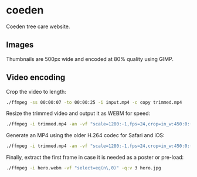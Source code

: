 # coeden
Coeden tree care website.

## Images

Thumbnails are 500px wide and encoded at 80% quality using GIMP.

## Video encoding

Crop the video to length:

```sh
./ffmpeg -ss 00:00:07 -to 00:00:25 -i input.mp4 -c copy trimmed.mp4
```

Resize the trimmed video and output it as WEBM for speed:

```sh
./ffmpeg -i trimmed.mp4 -an -vf "scale=1280:-1,fps=24,crop=in_w:450:0:(in_h-450)/2" -c:v libsvtav1 -crf 40 -preset 6 -b:v 0  hero.webm
```

Generate an MP4 using the older H.264 codec for Safari and iOS:

```sh
./ffmpeg -i trimmed.mp4 -an -vf "scale=1280:-1,fps=24,crop=in_w:450:0:(in_h-450)/2" -c:v libx264 -preset veryslow -crf 40 hero.mp4
```

Finally, extract the first frame in case it is needed as a poster or pre-load:

```sh
./ffmpeg -i hero.webm -vf "select=eq(n\,0)" -q:v 3 hero.jpg
```